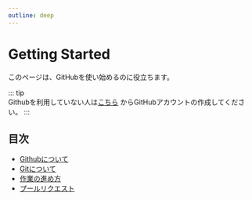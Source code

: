 ```yaml
---
outline: deep
---
```


# Getting Started
このページは、GitHubを使い始めるのに役立ちます。

::: tip  
Githubを利用していない人は[こちら](https://github.com/) からGitHubアカウントの作成してください。
:::

## 目次
- [Githubについて](github)
- [Gitについて](git)
- [作業の進め方](howtoproceed)
- [プールリクエスト](pullrequest)